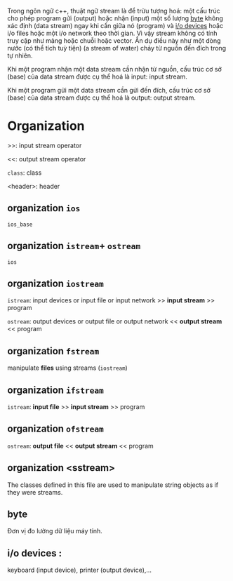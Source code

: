 Trong ngôn ngữ c++, thuật ngữ stream là để trừu tượng hoá: một cấu trúc cho phép program gửi (output) hoặc nhận (input) một số lượng [byte](#byte) không xác định (data stream) ngay khi cần giữa nó (program) và [i/o devices](#iodevices) hoặc i/o files hoặc một i/o network theo thời gian. Vì vậy stream không có tính truy cập như mảng hoặc chuỗi hoặc vector. Ẩn dụ điều này như một dòng nước (có thể tích tuỳ tiện) (a stream of water) chảy từ nguồn đến đích trong tự nhiên.

Khi một program nhận một data stream cần nhận từ nguồn, cấu trúc cơ sở (base) của data stream được cụ thể hoá là input: input stream.

Khi một program gửi một data stream cần gửi đến đích, cấu trúc cơ sở (base) của data stream được cụ thể hoá là output: output stream.

# Organization

\>>: input stream operator

<<: output stream operator

`class`: class

\<header>: header

## organization `ios`

 `ios_base`

## organization `istream`+ `ostream`

`ios`

## organization `iostream`

`istream`: input devices or input file or input network >> **input stream** >> program

`ostream`: output devices or output file or output network << **output stream** << program

## organization `fstream`

manipulate **files** using streams (`iostream`)

## organization `ifstream`

`istream`: **input file** >> **input stream** >> program

## organization `ofstream`

`ostream`: **output file** << **output stream** << program

## organization \<sstream>

The classes defined in this file are used to manipulate string objects as if they were streams.

## byte <a id="byte"></a>

Đơn vị đo lường dữ liệu máy tính.

## i/o devices <a id="iodevices"></a>:

keyboard (input device), printer (output device),...